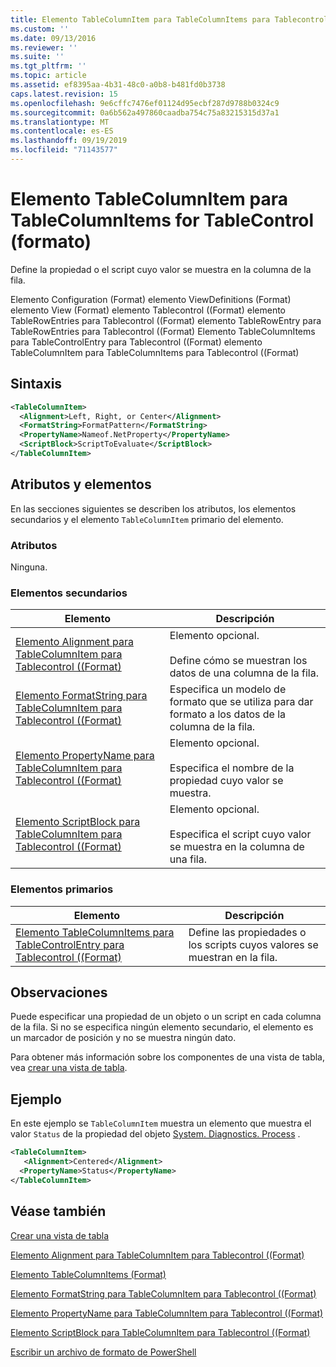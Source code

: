 ```yaml
---
title: Elemento TableColumnItem para TableColumnItems para Tablecontrol ((Format) | Microsoft Docs
ms.custom: ''
ms.date: 09/13/2016
ms.reviewer: ''
ms.suite: ''
ms.tgt_pltfrm: ''
ms.topic: article
ms.assetid: ef8395aa-4b31-48c0-a0b8-b481fd0b3738
caps.latest.revision: 15
ms.openlocfilehash: 9e6cffc7476ef01124d95ecbf287d9788b0324c9
ms.sourcegitcommit: 0a6b562a497860caadba754c75a83215315d37a1
ms.translationtype: MT
ms.contentlocale: es-ES
ms.lasthandoff: 09/19/2019
ms.locfileid: "71143577"
---
```

# <a name="tablecolumnitem-element-for-tablecolumnitems-for-tablecontrol-format"></a>Elemento TableColumnItem para TableColumnItems for TableControl (formato)

Define la propiedad o el script cuyo valor se muestra en la columna de la fila.

Elemento Configuration (Format) elemento ViewDefinitions (Format) elemento View (Format) elemento Tablecontrol ((Format) elemento TableRowEntries para Tablecontrol ((Format) elemento TableRowEntry para TableRowEntries para Tablecontrol ((Format) Elemento TableColumnItems para TableControlEntry para Tablecontrol ((Format) elemento TableColumnItem para TableColumnItems para Tablecontrol ((Format)

## <a name="syntax"></a>Sintaxis

```xml
<TableColumnItem>
  <Alignment>Left, Right, or Center</Alignment>
  <FormatString>FormatPattern</FormatString>
  <PropertyName>Nameof.NetProperty</PropertyName>
  <ScriptBlock>ScriptToEvaluate</ScriptBlock>
</TableColumnItem>
```

## <a name="attributes-and-elements"></a>Atributos y elementos

En las secciones siguientes se describen los atributos, los elementos secundarios y el elemento `TableColumnItem` primario del elemento.

### <a name="attributes"></a>Atributos

Ninguna.

### <a name="child-elements"></a>Elementos secundarios

|Elemento|Descripción|
|-------------|-----------------|
|[Elemento Alignment para TableColumnItem para Tablecontrol ((Format)](./alignment-element-for-tablecolumnitem-for-tablecontrol-format.md)|Elemento opcional.<br /><br /> Define cómo se muestran los datos de una columna de la fila.|
|[Elemento FormatString para TableColumnItem para Tablecontrol ((Format)](./formatstring-element-for-tablecolumnitem-for-tablecontrol-format.md)|Especifica un modelo de formato que se utiliza para dar formato a los datos de la columna de la fila.|
|[Elemento PropertyName para TableColumnItem para Tablecontrol ((Format)](./propertyname-element-for-tablecolumnitem-for-tablecontrol-format.md)|Elemento opcional.<br /><br /> Especifica el nombre de la propiedad cuyo valor se muestra.|
|[Elemento ScriptBlock para TableColumnItem para Tablecontrol ((Format)](./scriptblock-element-for-tablecolumnitem-for-tablecontrol-format.md)|Elemento opcional.<br /><br /> Especifica el script cuyo valor se muestra en la columna de una fila.|

### <a name="parent-elements"></a>Elementos primarios

|Elemento|Descripción|
|-------------|-----------------|
|[Elemento TableColumnItems para TableControlEntry para Tablecontrol ((Format)](./tablecolumnitems-element-for-tablerowentry-for-tablecontrol-format.md)|Define las propiedades o los scripts cuyos valores se muestran en la fila.|

## <a name="remarks"></a>Observaciones

Puede especificar una propiedad de un objeto o un script en cada columna de la fila. Si no se especifica ningún elemento secundario, el elemento es un marcador de posición y no se muestra ningún dato.

Para obtener más información sobre los componentes de una vista de tabla, vea [crear una vista de tabla](./creating-a-table-view.md).

## <a name="example"></a>Ejemplo

En este ejemplo se `TableColumnItem` muestra un elemento que muestra el valor `Status` de la propiedad del objeto [System. Diagnostics. Process](/dotnet/api/System.Diagnostics.Process) .

```xml
<TableColumnItem>
   <Alignment>Centered</Alignment>
  <PropertyName>Status</PropertyName>
</TableColumnItem>

```

## <a name="see-also"></a>Véase también

[Crear una vista de tabla](./creating-a-table-view.md)

[Elemento Alignment para TableColumnItem para Tablecontrol ((Format)](./alignment-element-for-tablecolumnitem-for-tablecontrol-format.md)

[Elemento TableColumnItems (Format)](./tablecolumnitems-element-for-tablerowentry-for-tablecontrol-format.md)

[Elemento FormatString para TableColumnItem para Tablecontrol ((Format)](./formatstring-element-for-tablecolumnitem-for-tablecontrol-format.md)

[Elemento PropertyName para TableColumnItem para Tablecontrol ((Format)](./propertyname-element-for-tablecolumnitem-for-tablecontrol-format.md)

[Elemento ScriptBlock para TableColumnItem para Tablecontrol ((Format)](./scriptblock-element-for-tablecolumnitem-for-tablecontrol-format.md)

[Escribir un archivo de formato de PowerShell](./writing-a-powershell-formatting-file.md)
